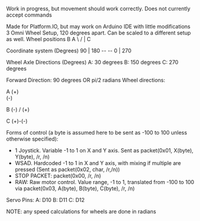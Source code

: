 Work in progress, but movement should work correctly. Does not currently accept commands

Made for Platform.IO, but may work on Arduino IDE with little modifications
3 Omni Wheel Setup,  120 degrees apart. Can be scaled to a different setup as well.
Wheel positions
  B   A
   \ /
    |
    C
 
Coordinate system (Degrees)
      90
      |
180 -- -- 0
      |
     270

Wheel Axle Directions (Degrees)
A: 30 degrees
B: 150 degrees
C: 270 degrees

Forward Direction:
90 degrees OR pi/2 radians
Wheel directions:
 
   A
 (+)
   \
   (-)

   B
   (-)
   /
 (+)    
    
   C
(+)-(-)

Forms of control (a byte is assumed here to be sent as -100 to 100 unless otherwise specified):
- 1 Joystick. Variable -1 to 1 on X and Y axis. Sent as packet(0x01, X(byte), Y(byte), /r, /n)
- WSAD. Hardcoded -1 to 1 in X and Y axis, with mixing if multiple are pressed (Sent as packet(0x02, char, /r,/n))
- STOP PACKET: packet(0x00, /r, /n)
- RAW: Raw motor control. Value range, -1 to 1, translated from -100 to 100 via packet(0x03, A(byte), B(byte), C(byte), /r, /n)

Servo Pins: 
A: D10
B: D11
C: D12

NOTE: any speed calculations for wheels are done in radians